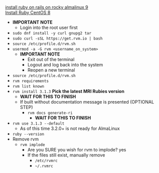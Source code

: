 [install ruby on rails on rocky almalinux 9](https://computingforgeeks.com/install-ruby-on-rails-on-rocky-almalinux/)<br />
[Install Ruby CentOS 8](https://www.osradar.com/install-ruby-centos-8/)
* **IMPORTANT NOTE**
  * Login into the root user first
* `sudo dnf install -y curl gnupg2 tar`
* `sudo curl -sSL https://get.rvm.io | bash`
* `source /etc/profile.d/rvm.sh`
* `usermod -a -G rvm <username_on_system>`
  * **IMPORTANT NOTE**
    * Exit out of the terminal
    * Logout and log back into the system
    * Reopen a new terminal
* `source /etc/profile.d/rvm.sh`
* `rvm requirements`
* `rvm list known`
* `rvm install 3.1.3` **Pick the latest MRI Rubies version**
  * **WAIT FOR THIS TO FINISH**
  * If built without documentation message is presented (OPTIONAL STEP)
    * `rvm docs generate-ri`
      * **WAIT FOR THIS TO FINISH**
* `rvm use 3.1.3 --default`
  * As of this time 3.2.0+ is not ready for AlmaLinux
* `ruby --version`
* Remove rvm
  * `rvm implode`
    * Are you SURE you wish for rvm to implode? yes
    * If the files still exist, manually remove
      * `/etc/rvmrc`
      * `~/.rvmrc`

